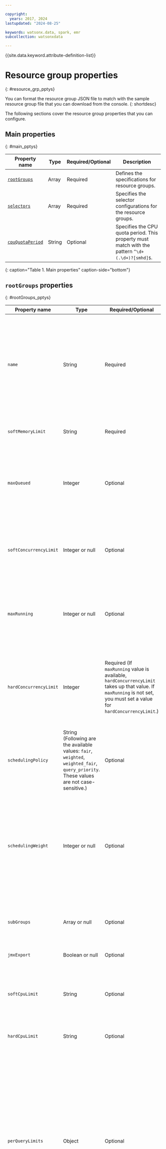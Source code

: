 ```yaml
---

copyright:
  years: 2017, 2024
lastupdated: "2024-08-25"

keywords: watsonx.data, spark, emr
subcollection: watsonxdata

---
```


{{site.data.keyword.attribute-definition-list}}

# Resource group properties
{: #resource_grp_pptys}

You can format the resource group JSON file to match with the sample resource group file that you can download from the console.
{: shortdesc}

The following sections cover the resource group properties that you can configure.

## Main properties
{: #main_pptys}

| Property name | Type | Required/Optional | Description |
| --- | --- | --- | --- |
| [`rootGroups`](#rootGroups_pptys) | Array | Required | Defines the specifications for resource groups. |
| [`selectors`](#selectors_pptys) | Array | Required | Specifies the selector configurations for the resource groups. |
| [`cpuQuotaPeriod`](#cpuQuotaPeriod_prpty) | String | Optional | Specifies the CPU quota period. This property must match with the pattern `^\d+(.\d+)?[smhd]$`. |
{: caption="Table 1. Main properties" caption-side="bottom"}

## `rootGroups` properties
{: #rootGroups_pptys}

| Property name | Type | Required/Optional | Description |
| --- | --- | --- | --- |
| `name` | String | Required | Name of the resource group. If the name contains `{`, `}`, or `$`, the name must be in the pattern `\$\{([a-zA-Z][a-zA-Z0-9]*)\}`. Blank spaces are allowed in the name. The name cannot contain a period (.). You cannot have the same name for two sibling groups. You can have the same name for a root group and a sub group. |
| `softMemoryLimit` | String | Required | Specifies the soft memory limit. Minimum value: 0%. Maximum value: 999%. |
| `maxQueued` | Integer | Optional | Specifies the maximum number of queued requests. Minimum value: 0. Maximum value: 2147483647. The value must not start with `0`. For example, `01`, `05`. Specify the values as `1`, `5`. `0` alone is a valid value. |
| `softConcurrencyLimit` | Integer or null | Optional | Specifies the soft concurrency limit. Minimum value: 0. Maximum value: 2147483647. The value must not start with `0`. For example, `01`, `05`. Specify the values as `1`, `5`. `0` alone is a valid value. |
| `maxRunning` | Integer or null | Optional | Specifies the maximum running count. Minimum value: 0. Maximum value: 2147483647. The value must not start with `0`. For example, `01`, `05`. Specify the values as `1`, `5`. `0` alone is a valid value.|
| `hardConcurrencyLimit` | Integer | Required (If `maxRunning` value is available, `hardConcurrencyLimit` takes up that value. If `maxRunning` is not set, you must set a value for `hardConcurrencyLimit`.) | Specifies the hard concurrency limit. Minimum value: 0. Maximum value: 2147483647. The value must be greater than or equal to `softConcurrencyLimit`. It must not start with `0`. For example, `01`, `05`. Specify the values as `1`, `5`. `0` alone is a valid value. |
| `schedulingPolicy` | String (Following are the available values: `fair`, `weighted`, `weighted_fair`, `query_priority`. These values are not case-sensitive.) | Optional | Specifies the scheduling policy. |
| `schedulingWeight` | Integer or null | Optional | Specifies the scheduling weight. Allowed values (minimum to maximum): 1 to 2147483647. The value must not start with `0`. For example, `01`, `05`. Specify the values as `1`, `5`. `0` alone is a valid value. If a subgroup has `schedulingWeight`, all of the corresponding siblings in that subgroup must have `schedulingWeight`. |
| `subGroups` | Array or null | Optional | Specifies the subgroups within the resource group. Subgroups have the same rules for different properties as in the resource group. |
| `jmxExport` | Boolean or null | Optional | Indicates whether JMX export is enabled. |
| `softCpuLimit` | String | Optional | Specifies the soft CPU limit. It must match the pattern `^\d+(.\d+)?[smhd]$`. If `hardCpuLimit` is defined, the value of `softCpuLimit` must be less than or equal to `hardCpuLimit`. |
| `hardCpuLimit` | String | Optional | Specifies the hard CPU limit. It must match the pattern `^\d+(\.\d+)?[smhd]$`. |
| `perQueryLimits` | Object | Optional | Specifies per-query limits. Example: `"perQueryLimits": { "executionTimeLimit": "30m", "totalMemoryLimit": "2GB", "cpuTimeLimit": "1h" }`. The object can have one, two, or three of the following limits. Negative values are not allowed for any of the following limits. 1. `executionTimeLimit` (**Type**: String, **Pattern**: This property must match with the pattern `^\d+(.\d+)?[smhd]$`.), 2. `totalMemoryLimit` (**Type**: String, **Pattern**: This property must match with the pattern `^\s*(\d+(?:\.\d+)?)\s*([a-zA-Z]+)\s*$`.), 3. `cpuTimeLimit` (**Type**: String, **Pattern**: This property must match with the pattern `^\d+(.\d+)?[smhd]$`.) |
| `workersPerQueryLimit` | Integer or null | Optional | Specifies the workers per query limit. Allowed values (minimum to maximum): -2147483648 to 2147483647. The value must be greater than or equal to `softConcurrencyLimit`. It must not start with `0`. For example, `01`, `05`. Specify the values as `1`, `5`. `0` alone is a valid value. |
{: caption="Table 2. `rootGroups` properties" caption-side="bottom"}

## `selectors` properties
{: #selectors_pptys}

| Property name | Type | Required/Optional | Description |
| --- | --- | --- | --- |
| `user` | String or null (Strings can have any valid regular expression (`.*`).) | Optional | Specifies the user regex pattern. |
| `source` | String or null (Strings can have any valid regular expression (`.*`).) | Optional | Specifies the source regex pattern. |
| `queryType` | String or null. (Possible values are `data_definition`, `delete`, `describe`, `explain`, `analyze`, `insert`, `select`, `control`, and `update`. These values are not case-sensitive.) | Optional | Specifies the query type. |
| `clientTags` | List of strings or null (Example: `"clientTags": ["resourceGroup1","resourceGroup2"]`. storageStrings can have any valid regular expression (`.*`).) | Optional | Specifies the client tags. |
| `selectorResourceEstimate` | Object or null | Optional | Specifies the selector resource estimate. Example: "selectorResourceEstimate": `{"executionTime": {"min": "5m", "max": "10m"}, "cpuTime": {"min": "30m", "max": "1h"}, "peakMemory": {"min": "512MB", "max": "2GB"}`. The object can have one, two, or three of the limits. You can also use the `min`, `max`, or both of the parameters for all of the three limits. For example, `"selectorResourceEstimate": {"executionTime": {"min": "5m"}`. Negative values are not allowed for any of the limits. For more information about the limits, see [`selectorResourceEstimate` limits](#rootgroups-properties). |
| `clientInfo` | String or null (Strings can have any valid regular expression (`.*`).) | Optional | Specifies the client info regex pattern. |
| `schema` | String or null (Strings can have any valid regular expression (`.*`).) | Optional | Specifies the schema. |
| `principal` | String or null (Strings can have any valid regular expression (`.*`).) | Optional | Specifies the principal regex pattern. |
| `group` | String | Required | The group name must be from the available names in the resource group. For redirecting to a subgroup, use `"group": "groupname.subgroupname"`. You can also use dynamic values like `${SOURCE}`, `${USER}`, and `${SCHEMA}` as used in root group names. You cannot have `null` in `group`. |
{: caption="Table 3. `selectors` properties" caption-side="bottom"}

In the `source` and `user` regex, you can use the provided name in the format `(?<sampleName>.*)` as a dynamic group name. For example:

```bash
{
            "source": "(?<sampleName>.*)",
            "clientTags": [
                "hipri"
            ],
            "group": "bi-${sampleName}"
}and there is a group as ,{
            "name": "bi-${sampleName}",
            "softMemoryLimit": "80%",
            "hardConcurrencyLimit": 100,
            "maxQueued": 1000,
            "schedulingPolicy": "weighted",
            "jmxExport": true
}
```
{: codeblock}

In this example, `sampleName` is a dynamic value. Special characters are not allowed in the name. You can add other values like `${SOURCE}`, `${USER}`, or `${SCHEMA}`. The group name is case-sensitive. You can have values before and after the dynamic variable. For example, `abc-${SOURCE}` or `${toolname}-xyz`.


### `selectorResourceEstimate` limits
{: #selectorResourceEstimate_limits}

- `executionTime`
    - `min`:
      The property type is string. This property must match the pattern `^\\d+(\\.\\d+)?[smhd]$`.
    - `max`:
      The property type is string. This property must match the pattern  `^\\d+(\\.\\d+)?[smhd]$`.

- `peakMemory`
    - `min`:
        The property type is string. This property must match the pattern `^\s*(\d+(?:\.\d+)?)\s*([a-zA-Z]+)\s*$`.
   - `max`
        The property type is string. This property must match the pattern `^\s*(\d+(?:\.\d+)?)\s*([a-zA-Z]+)\s*$`.

- `cpuTime`
    - `min`:
      The property type is string. This property must match the pattern `^\\d+(\\.\\d+)?[smhd]$`.
    - `max`:
      The property type is string. This property must match the pattern  `^\\d+(\\.\\d+)?[smhd]$`.

## cpuQuotaPeriod properties
{: #cpuQuotaPeriod_prpty}

| Property name | Type   | Required/Optional | Description |
|---------------|--------|-------------------|-------------|
| cpuQuotaPeriod | String | Optional | Specifies the CPU quota period. This property must match with the pattern `^\\d+(\\.\\d+)?[smhd]$` |
{: caption="Table 4. `selectors` properties" caption-side="bottom"}
